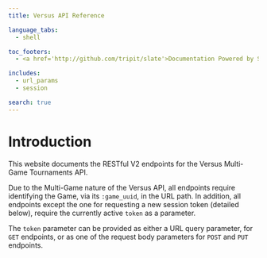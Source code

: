 ```yaml
---
title: Versus API Reference

language_tabs:
  - shell

toc_footers:
  - <a href='http://github.com/tripit/slate'>Documentation Powered by Slate</a>

includes:
  - url_params
  - session

search: true
---
```


# Introduction

This website documents the RESTful V2 endpoints for the Versus Multi-Game Tournaments API.

Due to the Multi-Game nature of the Versus API, all endpoints require identifying the Game, via its `:game_uuid`, in the URL path. In addition, all endpoints except the one for requesting a new session token (detailed below), require the currently active `token` as a parameter.

The `token` parameter can be provided as either a URL query parameter, for `GET` endpoints, or as one of the request body parameters for `POST` and `PUT` endpoints.
